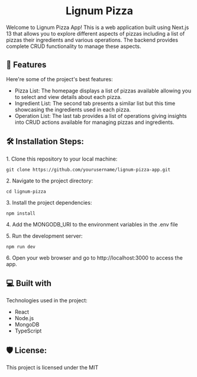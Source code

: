 <h1 align="center" id="title">Lignum Pizza</h1>

<p id="description">Welcome to Lignum Pizza App! This is a web application built using Next.js 13 that allows you to explore different aspects of pizzas including a list of pizzas their ingredients and various operations. The backend provides complete CRUD functionality to manage these aspects.</p>

<h2>🧐 Features</h2>

Here're some of the project's best features:

- Pizza List: The homepage displays a list of pizzas available allowing you to select and view details about each pizza.
- Ingredient List: The second tab presents a similar list but this time showcasing the ingredients used in each pizza.
- Operation List: The last tab provides a list of operations giving insights into CRUD actions available for managing pizzas and ingredients.

<h2>🛠️ Installation Steps:</h2>

<p>1. Clone this repository to your local machine:</p>

```
git clone https://github.com/yourusername/lignum-pizza-app.git
```

<p>2. Navigate to the project directory:</p>

```
cd lignum-pizza
```

<p>3. Install the project dependencies:</p>

```
npm install
```

<p>4. Add the MONGODB_URI to the environment variables in the .env file</p>

<p>5. Run the development server:</p>

```
npm run dev
```

<p>6. Open your web browser and go to http://localhost:3000 to access the app.</p>

<h2>💻 Built with</h2>

Technologies used in the project:

- React
- Node.js
- MongoDB
- TypeScript

<h2>🛡️ License:</h2>

This project is licensed under the MIT
